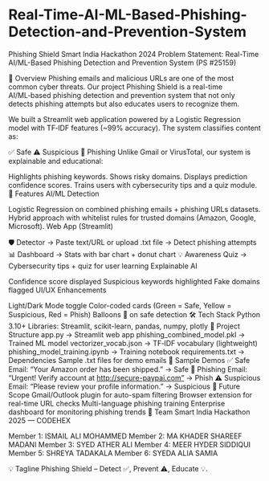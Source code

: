 # Real-Time-AI-ML-Based-Phishing-Detection-and-Prevention-System
 Phishing Shield
Smart India Hackathon 2024
Problem Statement: Real-Time AI/ML-Based Phishing Detection and Prevention System (PS #25159)

📌 Overview
Phishing emails and malicious URLs are one of the most common cyber threats.
Our project Phishing Shield is a real-time AI/ML‑based phishing detection and prevention system that not only detects phishing attempts but also educates users to recognize them.

We built a Streamlit web application powered by a Logistic Regression model with TF‑IDF features (~99% accuracy).
The system classifies content as:

✅ Safe
⚠ Suspicious
🚨 Phishing
Unlike Gmail or VirusTotal, our system is explainable and educational:

Highlights phishing keywords.
Shows risky domains.
Displays prediction confidence scores.
Trains users with cybersecurity tips and a quiz module.
🚀 Features
AI/ML Detection

Logistic Regression on combined phishing emails + phishing URLs datasets.
Hybrid approach with whitelist rules for trusted domains (Amazon, Google, Microsoft).
Web App (Streamlit)

🛡️ Detector → Paste text/URL or upload .txt file → Detect phishing attempts
📊 Dashboard → Stats with bar chart + donut chart
💡 Awareness Quiz → Cybersecurity tips + quiz for user learning
Explainable AI

Confidence score displayed
Suspicious keywords highlighted
Fake domains flagged
UI/UX Enhancements

Light/Dark Mode toggle
Color-coded cards (Green = Safe, Yellow = Suspicious, Red = Phish)
Balloons 🎈 on safe detection
🛠️ Tech Stack
Python 3.10+
Libraries: Streamlit, scikit-learn, pandas, numpy, plotly
📂 Project Structure
app.py → Streamlit web app
phishing_combined_model.pkl → Trained ML model
vectorizer_vocab.json → TF‑IDF vocabulary (lightweight)
phishing_model_training.ipynb → Training notebook
requirements.txt → Dependencies
Sample .txt files for demo emails
🎯 Sample Demos
✅ Safe Email: “Your Amazon order has been shipped.” → Safe
🚨 Phishing Email: “Urgent! Verify account at http://secure-paypai.com” → Phish
⚠ Suspicious Email: “Please review your profile information.” → Suspicious
🚀 Future Scope
Gmail/Outlook plugin for auto-spam filtering
Browser extension for real-time URL checks
Multi-language phishing training
Enterprise dashboard for monitoring phishing trends
👥 Team
Smart India Hackathon 2025 — CODEHEX

Member 1: ISMAIL ALI MOHAMMED
Member 2: MA KHADER SHAREEF MADANI
Member 3: SYED ATHER ALI
Member 4: MEER HYDER SIDDIQUI
Member 5: SHREYA TADAKALA
Member 6: SYEDA ALIA SAMIA

💡 Tagline
Phishing Shield – Detect ✅, Prevent ⚠, Educate 💡.

